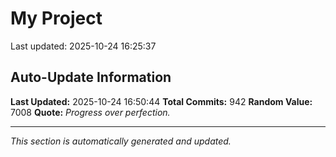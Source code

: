# My Project


Last updated: 2025-10-24 16:25:37





















































































































































































































































































































































































































































































































































































































































































































































































































































































































































































































































































































































































































































































































































































## Auto-Update Information

**Last Updated:** 2025-10-24 16:50:44
**Total Commits:** 942
**Random Value:** 7008
**Quote:** _Progress over perfection._

---
_This section is automatically generated and updated._